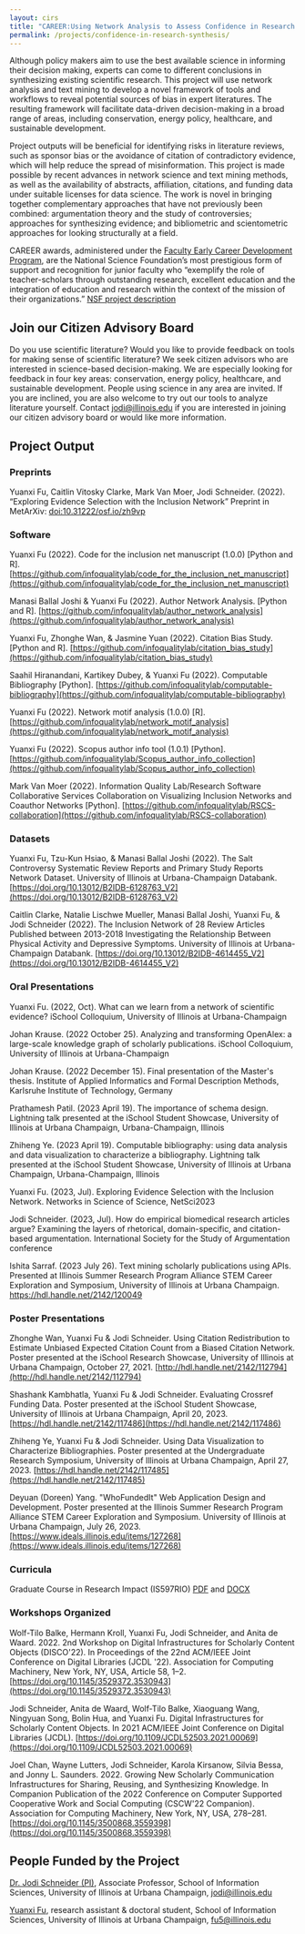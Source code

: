 ```yaml
---
layout: cirs
title: "CAREER:Using Network Analysis to Assess Confidence in Research Synthesis"
permalink: /projects/confidence-in-research-synthesis/
---
```


Although policy makers aim to use the best available science in informing their decision making, experts can come to different conclusions in synthesizing existing scientific research. This project will use network analysis and text mining to develop a novel framework of tools and workflows to reveal potential sources of bias in expert literatures. The resulting framework will facilitate data-driven decision-making in a broad range of areas, including conservation, energy policy, healthcare, and sustainable development. 

Project outputs will be beneficial for identifying risks in literature reviews, such as sponsor bias or the avoidance of citation of contradictory evidence, which will help reduce the spread of misinformation. This project is made possible by recent advances in network science and text mining methods, as well as the availability of abstracts, affiliation, citations, and funding data under suitable licenses for data science. The work is novel in bringing together complementary approaches that have not previously been combined: argumentation theory and the study of controversies; approaches for synthesizing evidence; and bibliometric and scientometric approaches for looking structurally at a field. 

CAREER awards, administered under the [Faculty Early Career Development Program](https://beta.nsf.gov/funding/opportunities/faculty-early-career-development-program-career), are the National Science Foundation’s most prestigious form of support and recognition for junior faculty who “exemplify the role of teacher-scholars through outstanding research, excellent education and the integration of education and research within the context of the mission of their organizations.” [NSF project description](https://www.nsf.gov/awardsearch/showAward?AWD_ID=2046454)

## Join our Citizen Advisory Board
Do you use scientific literature? Would you like to provide feedback on tools for making sense of scientific literature? We seek citizen advisors who are interested in science-based decision-making. We are especially looking for feedback in four key areas: conservation, energy policy, healthcare, and sustainable development. People using science in any area are invited. If you are inclined, you are also welcome to try out our tools to analyze literature yourself. Contact jodi@illinois.edu if you are interested in joining our citizen advisory board or would like more information. 

## Project Output 
### Preprints 
Yuanxi Fu, Caitlin Vitosky Clarke, Mark Van Moer, Jodi Schneider. (2022). “Exploring Evidence Selection with the Inclusion Network” Preprint in MetArXiv: [doi:10.31222/osf.io/zh9vp](https://osf.io/preprints/metaarxiv/zh9vp/)

### Software
Yuanxi Fu (2022). Code for the inclusion net manuscript (1.0.0) [Python and R]. [https://github.com/infoqualitylab/code_for_the_inclusion_net_manuscript](https://github.com/infoqualitylab/code_for_the_inclusion_net_manuscript)

Manasi Ballal Joshi & Yuanxi Fu (2022). Author Network Analysis. [Python and R]. [https://github.com/infoqualitylab/author_network_analysis](https://github.com/infoqualitylab/author_network_analysis)

Yuanxi Fu, Zhonghe Wan, & Jasmine Yuan (2022). Citation Bias Study. [Python and R]. [https://github.com/infoqualitylab/citation_bias_study](https://github.com/infoqualitylab/citation_bias_study)

Saahil Hiranandani, Kartikey Dubey, & Yuanxi Fu (2022). Computable Bibliography [Python]. [https://github.com/infoqualitylab/computable-bibliography](https://github.com/infoqualitylab/computable-bibliography)

Yuanxi Fu (2022). Network motif analysis (1.0.0) [R]. [https://github.com/infoqualitylab/network_motif_analysis](https://github.com/infoqualitylab/network_motif_analysis)

Yuanxi Fu (2022). Scopus author info tool (1.0.1) [Python]. [https://github.com/infoqualitylab/Scopus_author_info_collection](https://github.com/infoqualitylab/Scopus_author_info_collection)

Mark Van Moer (2022). Information Quality Lab/Research Software Collaborative Services Collaboration on Visualizing Inclusion Networks and Coauthor Networks [Python]. [https://github.com/infoqualitylab/RSCS-collaboration](https://github.com/infoqualitylab/RSCS-collaboration)

### Datasets
Yuanxi Fu, Tzu-Kun Hsiao, & Manasi Ballal Joshi (2022). The Salt Controversy Systematic Review Reports and Primary Study Reports Network Dataset. University of Illinois at Urbana-Champaign Databank. [https://doi.org/10.13012/B2IDB-6128763_V2](https://doi.org/10.13012/B2IDB-6128763_V2)

Caitlin Clarke, Natalie Lischwe Mueller, Manasi Ballal Joshi, Yuanxi Fu, & Jodi Schneider (2022). The Inclusion Network of 28 Review Articles Published between 2013-2018 Investigating the Relationship Between Physical Activity and Depressive Symptoms. University of Illinois at Urbana-Champaign Databank. [https://doi.org/10.13012/B2IDB-4614455_V2](https://doi.org/10.13012/B2IDB-4614455_V2)

### Oral Presentations
Yuanxi Fu. (2022, Oct). What can we learn from a network of scientific evidence? iSchool Colloquium, University of Illinois at Urbana-Champaign

Johan Krause. (2022 October 25). Analyzing and transforming OpenAlex: a large-scale knowledge graph of scholarly publications. iSchool Colloquium, University of Illinois at Urbana-Champaign

Johan Krause. (2022 December 15). Final presentation of the Master's thesis. Institute of Applied Informatics and Formal Description Methods, Karlsruhe Institute of Technology, Germany

Prathamesh Patil. (2023 April 19). The importance of schema design. Lightning talk presented at the iSchool Student Showcase, University of Illinois at Urbana Champaign, Urbana-Champaign, Illinois

Zhiheng Ye. (2023 April 19). Computable bibliography: using data analysis and data visualization to characterize a bibliography. Lightning talk presented at the iSchool Student Showcase, University of Illinois at Urbana Champaign, Urbana-Champaign, Illinois

Yuanxi Fu. (2023, Jul). Exploring Evidence Selection with the Inclusion Network. Networks in Science of Science, NetSci2023

Jodi Schneider. (2023, Jul). How do empirical biomedical research articles argue? Examining the layers of rhetorical, domain-specific, and citation-based argumentation. International Society for the Study of Argumentation conference

Ishita Sarraf. (2023 July 26). Text mining scholarly publications using APIs. Presented at Illinois Summer Research
Program Alliance STEM Career Exploration and Symposium, University of Illinois at Urbana Champaign. https://hdl.handle.net/2142/120049


### Poster Presentations
Zhonghe Wan, Yuanxi Fu & Jodi Schneider. Using Citation Redistribution to Estimate Unbiased Expected Citation Count from a Biased Citation Network. Poster presented at the iSchool Research Showcase, University of Illinois at Urbana Champaign, October 27, 2021. [http://hdl.handle.net/2142/112794](http://hdl.handle.net/2142/112794)

Shashank Kambhatla, Yuanxi Fu & Jodi Schneider. Evaluating Crossref Funding Data. Poster presented at the iSchool Student Showcase, University of Illinois at Urbana Champaign, April 20, 2023.
[https://hdl.handle.net/2142/117486](https://hdl.handle.net/2142/117486)

Zhiheng Ye, Yuanxi Fu & Jodi Schneider. Using Data Visualization to Characterize Bibliographies. Poster presented at the Undergraduate Research Symposium, University of Illinois at Urbana Champaign, April 27, 2023.
[https://hdl.handle.net/2142/117485](https://hdl.handle.net/2142/117485)

Deyuan (Doreen) Yang. "WhoFundedIt" Web Application Design and Development. Poster presented at the Illinois Summer Research Program Alliance STEM Career Exploration and Symposium. University of Illinois at Urbana Champaign, July 26, 2023. [https://www.ideals.illinois.edu/items/127268](https://www.ideals.illinois.edu/items/127268)

### Curricula
Graduate Course in Research Impact (IS597RIO) [PDF](https://jodischneider.com/syllabi/2023spring--is597rio--researchimpact-bibliometrics-datascience.pdf) and [DOCX](https://jodischneider.com/syllabi/2023spring--is597rio--researchimpact-bibliometrics-datascience.docx)

### Workshops Organized
Wolf-Tilo Balke, Hermann Kroll, Yuanxi Fu, Jodi Schneider, and Anita de Waard. 2022. 2nd Workshop on Digital Infrastructures for Scholarly Content Objects (DISCO'22). In Proceedings of the 22nd ACM/IEEE Joint Conference on Digital Libraries (JCDL '22). Association for Computing Machinery, New York, NY, USA, Article 58, 1–2. [https://doi.org/10.1145/3529372.3530943](https://doi.org/10.1145/3529372.3530943)

Jodi Schneider, Anita de Waard, Wolf-Tilo Balke, Xiaoguang Wang, Ningyuan Song, Bolin Hua, and Yuanxi Fu. Digital Infrastructures for Scholarly Content Objects. In 2021 ACM/IEEE Joint Conference on Digital Libraries (JCDL). [https://doi.org/10.1109/JCDL52503.2021.00069](https://doi.org/10.1109/JCDL52503.2021.00069)

Joel Chan, Wayne Lutters, Jodi Schneider, Karola Kirsanow, Silvia Bessa, and Jonny L. Saunders. 2022. Growing New Scholarly Communication Infrastructures for Sharing, Reusing, and Synthesizing Knowledge. In Companion Publication of the 2022 Conference on Computer Supported Cooperative Work and Social Computing (CSCW'22 Companion). Association for Computing Machinery, New York, NY, USA, 278–281. [https://doi.org/10.1145/3500868.3559398](https://doi.org/10.1145/3500868.3559398)

## People Funded by the Project
[Dr. Jodi Schneider (PI)](https://ischool.illinois.edu/people/jodi-schneider), Associate Professor, School of Information Sciences, University of Illinois at Urbana Champaign, jodi@illinois.edu 

[Yuanxi Fu]([https://ischool.illinois.edu/people/jodi-schneider](https://ischool.illinois.edu/people/yuanxi-fu)), research assistant & doctoral student, School of Information Sciences, University of Illinois at Urbana Champaign, fu5@illinois.edu 
